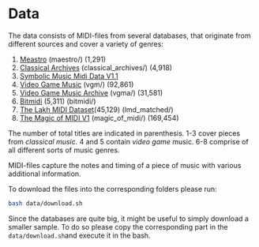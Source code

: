 # Data

The data consists of MIDI-files from several databases, that originate from different sources and
cover a variety of genres:

1. [Meastro](https://magenta.tensorflow.org/datasets/maestro) (maestro/) (1,291)
2. [Classical Archives](https://www.classicalarchives.com>) (classical_archives/) (4,918)
3. [Symbolic Music Midi Data V1.1](https://arxiv.org/pdf/1606.01368.pdf)
4. [Video Game
   Music](https://archive.org/details/video-game-music-90000-midi-files) (vgm/)
   (92,861)
5. [Video Game Music Archive](https://www.vgmusic.com/) (vgma/) (31,581)
6. [Bitmidi](https://bitmidi.com/) (5,311) (bitmidi/)
7. [The Lakh MIDI Dataset](https://colinraffel.com/projects/lmd/)(45,129) (lmd_matched/)
8. [The Magic of MIDI V1](https://archive.org/details/themagicofmidiv1) (magic_of_midi/) (169,454)

The number of total titles are indicated in parenthesis. 1-3 cover pieces from
*classical music*. 4 and 5 contain *video game* music. 6-8 comprise of all
different sorts of music genres.

MIDI-files capture the notes and timing of a piece of music with various
additional information.

To download the files into the corresponding folders please run:

```bash
bash data/download.sh
```

Since the databases are quite big, it might be useful to simply download a
smaller sample. To do so please copy the corresponding part in the
```data/download.sh```and execute it in the bash.
